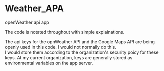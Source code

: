# Weather_APA
openWeather api app

The code is notated throughout with simple explainations.  

The api keys for the opnWeather API and the Google Maps API are being openly used in this code.  I would not normally do this.  
I would store them according to the organization's security poicy for these keys.  At my current organization, keys are generally stored as environmental variables on the app server. 
